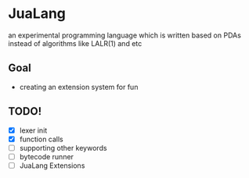 # JuaLang
an experimental programming language which is written based on PDAs instead of algorithms like LALR(1) and etc

## Goal
- creating an extension system for fun

## TODO!
- [x] lexer init
- [x] function calls
- [ ] supporting other keywords
- [ ] bytecode runner
- [ ] JuaLang Extensions
